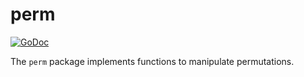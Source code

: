 # perm

[![GoDoc](https://img.shields.io/static/v1?label=godoc&message=reference&color=blue)](https://pkg.go.dev/github.com/creachadair/perm)

The `perm` package implements functions to manipulate permutations.
